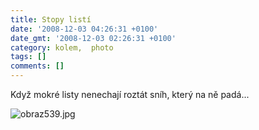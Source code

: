 ```yaml
---
title: Stopy listí
date: '2008-12-03 04:26:31 +0100'
date_gmt: '2008-12-03 02:26:31 +0100'
category: kolem,  photo
tags: []
comments: []
---
```

<p>Když mokré listy nenechají roztát sníh, který na ně padá...</p>
<p><img src='/assets/migrated/wp-uploads/2008/12/obraz539.jpg' alt='obraz539.jpg' /></p>
